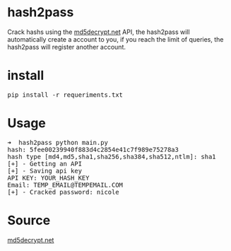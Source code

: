 # hash2pass
Crack hashs using the <a href="http://md5decrypt.net/">md5decrypt.net</a> API, the hash2pass will automatically create a account to you, if you reach the limit of queries, the hash2pass will register another account.

# install
<pre>
pip install -r requeriments.txt
</pre>

# Usage
<pre>
➜  hash2pass python main.py
hash: 5fee00239940f883d4c2854e41c7f989e75278a3
hash type [md4,md5,sha1,sha256,sha384,sha512,ntlm]: sha1
[+] - Getting an API
[+] - Saving api key
API KEY: YOUR_HASH_KEY
Email: TEMP_EMAIL@TEMPEMAIL.COM
[+] - Cracked password: nicole
</pre>

# Source
<a href="http://md5decrypt.net/">md5decrypt.net</a>
